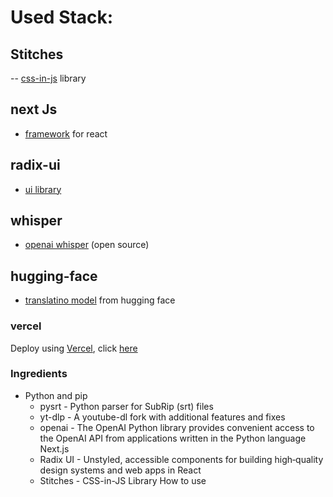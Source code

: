 # Used Stack:
## Stitches 
-- [css-in-js](https://stitches.dev/) library
## next Js
- [framework](https://nextjs.org/) for react
## radix-ui
- [ui library](https://www.radix-ui.com/)
## whisper
- [openai whisper](https://github.com/openai/whisper) (open source)
## hugging-face
- [translatino model](https://huggingface.co/) from hugging face
### vercel
Deploy using [Vercel](https://vercel.com?utm_source=github&utm_medium=readme&utm_campaign=next-example), click [here](https://yt-amber-ten.vercel.app/)
### Ingredients
  - Python and pip
    - pysrt - Python parser for SubRip (srt) files
    -  yt-dlp - A youtube-dl fork with additional features and fixes
    - openai - The OpenAI Python library provides convenient access to the OpenAI API from applications written in the Python language
    Next.js
    - Radix UI - Unstyled, accessible components for building high‑quality design systems and web apps in React
    - Stitches - CSS-in-JS Library
    How to use
